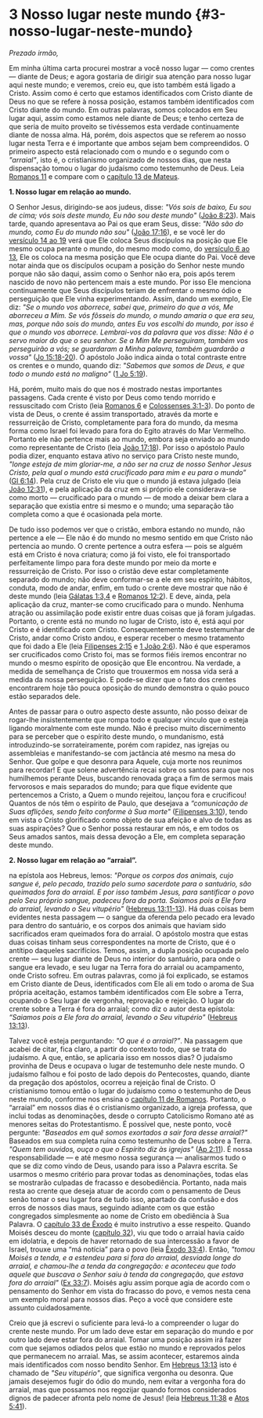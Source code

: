 # 3 Nosso lugar neste mundo {#3-nosso-lugar-neste-mundo}

_Prezado irmão,_

Em minha última carta procurei mostrar a você nosso lugar — como crentes — diante de Deus; e agora gostaria de dirigir sua atenção para nosso lugar aqui neste mundo; e veremos, creio eu, que isto também está ligado a Cristo. Assim como é certo que estamos identificados com Cristo diante de Deus no que se refere à nossa posição, estamos também identificados com Cristo diante do mundo. Em outras palavras, somos colocados em Seu lugar aqui, assim como estamos nele diante de Deus; e tenho certeza de que seria de muito proveito se tivéssemos esta verdade continuamente diante de nossa alma. Há, porém, dois aspectos que se referem ao nosso lugar nesta Terra e é importante que ambos sejam bem compreendidos. O primeiro aspecto está relacionado com o mundo e o segundo com o _&quot;arraial&quot;_, isto é, o cristianismo organizado de nossos dias, que nesta dispensação tomou o lugar do judaísmo como testemunho de Deus. Leia [Romanos 11](http://rm:11) e compare com o [capítulo 13 de Mateus](http://bibliaonline.com.br/acf/mt/13).

**1\. Nosso lugar em relação ao mundo.**

O Senhor Jesus, dirigindo-se aos judeus, disse: _&quot;Vós sois de baixo, Eu sou de cima; vós sois deste mundo, Eu não sou deste mundo&quot;_ ([João 8:23](http://bibliaonline.com.br/acf/jo/8/23)). Mais tarde, quando apresentava ao Pai os que eram Seus, disse: _&quot;Não são do mundo, como Eu do mundo não sou&quot;_ ([João 17:16](http://bibliaonline.com.br/acf/jo/17/16)), e se você ler do [versículo 14 ao 19](http://bibliaonline.com.br/acf/jo/17/14-19) verá que Ele coloca Seus discípulos na posição que Ele mesmo ocupa perante o mundo, do mesmo modo como, do [versículo 6 ao 13](http://bibliaonline.com.br/acf/jo/17/6-13), Ele os coloca na mesma posição que Ele ocupa diante do Pai. Você deve notar ainda que os discípulos ocupam a posição do Senhor neste mundo porque não são daqui, assim como o Senhor não era, pois após terem nascido de novo não pertencem mais a este mundo. Por isso Ele menciona continuamente que Seus discípulos teriam de enfrentar o mesmo ódio e perseguição que Ele vinha experimentando. Assim, dando um exemplo, Ele diz: _&quot;Se o mundo vos aborrece, sabei que, primeiro do que a vós, Me aborreceu a Mim. Se vós fôsseis do mundo, o mundo amaria o que era seu, mas, porque não sois do mundo, antes Eu vos escolhi do mundo, por isso é que o mundo vos aborrece. Lembrai-vos da palavra que vos disse: Não é o servo maior do que o seu senhor. Se a Mim Me perseguiram, também vos perseguirão a vós; se guardaram a Minha palavra, também guardarão a vossa&quot;_ ([Jo 15:18-20](http://bibliaonline.com.br/acf/jo/15/18-20)). O apóstolo João indica ainda o total contraste entre os crentes e o mundo, quando diz: _&quot;Sabemos que somos de Deus, e que todo o mundo está no maligno&quot;_ ([1 Jo 5:19](http://bibliaonline.com.br/acf/1jo/5/19)).

Há, porém, muito mais do que nos é mostrado nestas importantes passagens. Cada crente é visto por Deus como tendo morrido e ressuscitado com Cristo (leia [Romanos 6](http://bibliaonline.com.br/acf/rm/6) e [Colossenses 3:1-3](http://bibliaonline.com.br/acf/cl/3/1-3)). Do ponto de vista de Deus, o crente é assim transportado, através da morte e ressurreição de Cristo, completamente para fora do mundo, da mesma forma como Israel foi levado para fora do Egito através do Mar Vermelho. Portanto ele não pertence mais ao mundo, embora seja enviado ao mundo como representante de Cristo (leia [João 17:18](http://bibliaonline.com.br/acf/jo/17/18)). Por isso o apóstolo Paulo podia dizer, enquanto estava ativo no serviço para Cristo neste mundo, _&quot;longe esteja de mim gloriar-me, a não ser na cruz de nosso Senhor Jesus Cristo, pela qual o mundo está crucificado para mim e eu para o mundo”_ ([Gl 6:14](http://bibliaonline.com.br/acf/gl/6/14)). Pela cruz de Cristo ele viu que o mundo já estava julgado (leia [João 12:31](http://bibliaonline.com.br/acf/jo/12/31)), e pela aplicação da cruz em si próprio ele considerava-se como morto — crucificado para o mundo — de modo a deixar bem clara a separação que existia entre si mesmo e o mundo; uma separação tão completa como a que é ocasionada pela morte.

De tudo isso podemos ver que o cristão, embora estando no mundo, não pertence a ele — Ele não é do mundo no mesmo sentido em que Cristo não pertencia ao mundo. O crente pertence a outra esfera — pois se alguém está em Cristo é nova criatura; como já foi visto, ele foi transportado perfeitamente limpo para fora deste mundo por meio da morte e ressurreição de Cristo. Por isso o cristão deve estar completamente separado do mundo; não deve conformar-se a ele em seu espírito, hábitos, conduta, modo de andar, enfim, em tudo o crente deve mostrar que não é deste mundo (leia [Gálatas 1:3,4](http://bibliaonline.com.br/acf/gl/1/3,4) e [Romanos 12:2](http://bibliaonline.com.br/acf/rm/12/2)). E deve, ainda, pela aplicação da cruz, manter-se como crucificado para o mundo. Nenhuma atração ou assimilação pode existir entre duas coisas que já foram julgadas. Portanto, o crente está no mundo no lugar de Cristo, isto é, está aqui por Cristo e é identificado com Cristo. Consequentemente deve testemunhar de Cristo, andar como Cristo andou, e esperar receber o mesmo tratamento que foi dado a Ele (leia [Filipenses 2:15](http://bibliaonline.com.br/acf/fp/2/15) e [1 João 2:6](http://bibliaonline.com.br/acf/1jo/2/6)). Não é que esperamos ser crucificados como Cristo foi, mas se formos fiéis iremos encontrar no mundo o mesmo espírito de oposição que Ele encontrou. Na verdade, a medida de semelhança de Cristo que trouxermos em nossa vida será a medida da nossa perseguição. E pode-se dizer que o fato dos crentes encontrarem hoje tão pouca oposição do mundo demonstra o quão pouco estão separados dele.

Antes de passar para o outro aspecto deste assunto, não posso deixar de rogar-lhe insistentemente que rompa todo e qualquer vínculo que o esteja ligando moralmente com este mundo. Não é preciso muito discernimento para se perceber que o espírito deste mundo, o mundanismo, está introduzindo-se sorrateiramente, porém com rapidez, nas igrejas ou assembleias e manifestando-se com jactância até mesmo na mesa do Senhor. Que golpe e que desonra para Aquele, cuja morte nos reunimos para recordar! E que solene advertência recai sobre os santos para que nos humilhemos perante Deus, buscando renovada graça a fim de sermos mais fervorosos e mais separados do mundo; para que fique evidente que pertencemos a Cristo, a Quem o mundo rejeitou, lançou fora e crucificou! Quantos de nós têm o espírito de Paulo, que desejava a _“comunicação de Suas aflições, sendo feito conforme à Sua morte&quot;_ ([Filipenses 3:10](http://bibliaonline.com.br/acf/fp/3/10)), tendo em vista o Cristo glorificado como objeto de sua afeição e alvo de todas as suas aspirações? Que o Senhor possa restaurar em nós, e em todos os Seus amados santos, mais dessa devoção a Ele, em completa separação deste mundo.

**2\. Nosso lugar em relação ao “arraial”.**

na epístola aos Hebreus, lemos: _&quot;Porque os corpos dos animais, cujo sangue é, pelo pecado, trazido pelo sumo sacerdote para o santuário, são queimados fora do arraial. E por isso também Jesus, para santificar o povo pelo Seu próprio sangue, padeceu fora da porta. Saiamos pois a Ele fora do arraial, levando o Seu vitupério&quot;_ ([Hebreus 13:11-13](http://bibliaonline.com.br/acf/hb/13/11-13)). Há duas coisas bem evidentes nesta passagem — o sangue da oferenda pelo pecado era levado para dentro do santuário, e os corpos dos animais que haviam sido sacrificados eram queimados fora do arraial. O apóstolo mostra que estas duas coisas tinham seus correspondentes na morte de Cristo, que é o antítipo daqueles sacrifícios. Temos, assim, a dupla posição ocupada pelo crente — seu lugar diante de Deus no interior do santuário, para onde o sangue era levado, e seu lugar na Terra fora do arraial ou acampamento, onde Cristo sofreu. Em outras palavras, como já foi explicado, se estamos em Cristo diante de Deus, identificados com Ele ali em todo o aroma de Sua própria aceitação, estamos também identificados com Ele sobre a Terra, ocupando o Seu lugar de vergonha, reprovação e rejeição. O lugar do crente sobre a Terra é fora do arraial; como diz o autor desta epístola: _“Saiamos pois a Ele fora do arraial, levando o Seu vitupério&quot;_ ([Hebreus 13:13](http://bibliaonline.com.br/acf/hb/13/13)).

Talvez você esteja perguntando: _&quot;O que é o arraial?”_. Na passagem que acabei de citar, fica claro, a partir do contexto todo, que se trata do judaísmo. A que, então, se aplicaria isso em nossos dias? O judaísmo provinha de Deus e ocupava o lugar de testemunho dele neste mundo. O judaísmo falhou e foi posto de lado depois do Pentecostes, quando, diante da pregação dos apóstolos, ocorreu a rejeição final de Cristo. O cristianismo tomou então o lugar do judaísmo como o testemunho de Deus neste mundo, conforme nos ensina o [capítulo 11 de Romanos](http://bibliaonline.com.br/acf/rm/11). Portanto, o “arraial” em nossos dias é o cristianismo organizado, a igreja professa, que inclui todas as denominações, desde o corrupto Catolicismo Romano até as menores seitas do Protestantismo. É possível que, neste ponto, você pergunte: _&quot;Baseados em quê somos exortados a sair fora desse arraial?&quot;_ Baseados em sua completa ruína como testemunho de Deus sobre a Terra. _&quot;Quem tem ouvidos, ouça o que o Espírito diz às igrejas&quot;_ ([Ap 2:11](http://bibliaonline.com.br/acf/ap/2/11)). É nossa responsabilidade — e até mesmo nossa segurança — analisarmos tudo o que se diz como vindo de Deus, usando para isso a Palavra escrita. Se usarmos o mesmo critério para provar todas as denominações, todas elas se mostrarão culpadas de fracasso e desobediência. Portanto, nada mais resta ao crente que deseja atuar de acordo com o pensamento de Deus senão tomar o seu lugar fora de tudo isso, apartado da confusão e dos erros de nossos dias maus, seguindo adiante com os que estão congregados simplesmente ao nome de Cristo em obediência à Sua Palavra. O [capítulo 33 de Êxodo](http://bibliaonline.com.br/acf/ex/33) é muito instrutivo a esse respeito. Quando Moisés desceu do monte ([capítulo 32](http://bibliaonline.com.br/acf/ex/22)), viu que todo o arraial havia caído em idolatria, e depois de haver retornado de sua intercessão a favor de Israel, trouxe uma “má notícia” para o povo (leia [Êxodo 33:4](http://bibliaonline.com.br/acf/ex/33/4)). Então, _&quot;tomou Moisés a tenda, e a estendeu para si fora do arraial, desviada longe do arraial, e chamou-lhe a tenda da congregação: e aconteceu que todo aquele que buscava o Senhor saiu à tenda da congregação, que estava fora do arraial&quot;_ ([Ex 33:7](http://bibliaonline.com.br/acf/ex/33/7)). Moisés agiu assim porque agia de acordo com o pensamento do Senhor em vista do fracasso do povo, e vemos nesta cena um exemplo moral para nossos dias. Peço a você que considere este assunto cuidadosamente.

Creio que já escrevi o suficiente para levá-lo a compreender o lugar do crente neste mundo. Por um lado deve estar em separação do mundo e por outro lado deve estar fora do arraial. Tomar uma posição assim irá fazer com que sejamos odiados pelos que estão no mundo e reprovados pelos que permanecem no arraial. Mas, se assim acontecer, estaremos ainda mais identificados com nosso bendito Senhor. Em [Hebreus 13:13](http://bibliaonline.com.br/acf/hb/13/13) isto é chamado de _&quot;Seu vitupério&quot;_, que significa vergonha ou desonra. Que jamais desejemos fugir do ódio do mundo, nem evitar a vergonha fora do arraial, mas que possamos nos regozijar quando formos considerados dignos de padecer afronta pelo nome de Jesus! (leia [Hebreus 11:38](http://bibliaonline.com.br/acf/hb/11/38) e [Atos 5:41](http://bibliaonline.com.br/acf/atos/5/41)).
